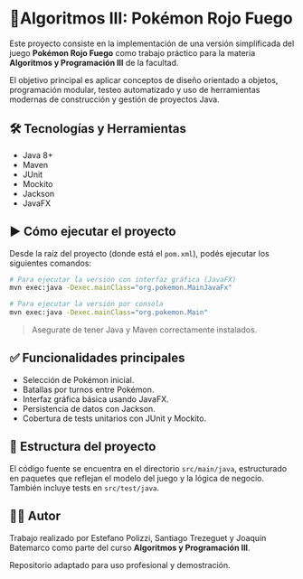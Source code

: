 # 🧠Algoritmos III: Pokémon Rojo Fuego

Este proyecto consiste en la implementación de una versión simplificada del juego **Pokémon Rojo Fuego** como trabajo práctico para la materia **Algoritmos y Programación III** de la facultad.

El objetivo principal es aplicar conceptos de diseño orientado a objetos, programación modular, testeo automatizado y uso de herramientas modernas de construcción y gestión de proyectos Java.

## 🛠️ Tecnologías y Herramientas

- Java 8+
- Maven
- JUnit
- Mockito
- Jackson
- JavaFX

## ▶️ Cómo ejecutar el proyecto

Desde la raíz del proyecto (donde está el `pom.xml`), podés ejecutar los siguientes comandos:

```bash
# Para ejecutar la versión con interfaz gráfica (JavaFX)
mvn exec:java -Dexec.mainClass="org.pokemon.MainJavaFx"

# Para ejecutar la versión por consola
mvn exec:java -Dexec.mainClass="org.pokemon.Main"
```

> Asegurate de tener Java y Maven correctamente instalados.

## ✅ Funcionalidades principales

- Selección de Pokémon inicial.
- Batallas por turnos entre Pokémon.
- Interfaz gráfica básica usando JavaFX.
- Persistencia de datos con Jackson.
- Cobertura de tests unitarios con JUnit y Mockito.

## 📁 Estructura del proyecto

El código fuente se encuentra en el directorio `src/main/java`, estructurado en paquetes que reflejan el modelo del juego y la lógica de negocio. También incluye tests en `src/test/java`.

## 👨‍💻 Autor

Trabajo realizado por Estefano Polizzi, Santiago Trezeguet y Joaquin Batemarco como parte del curso **Algoritmos y Programación III**.
  
Repositorio adaptado para uso profesional y demostración.

